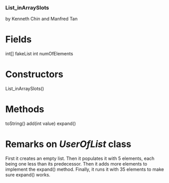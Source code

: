 ### List_inArraySlots
by Kenneth Chin and Manfred Tan

# Fields
int[] fakeList
int numOfElements
# Constructors
List_inArraySlots()
# Methods
toString()
add(int value)
expand()
# Remarks on *UserOfList* class
First it creates an empty list. Then it populates it with 5 elements, each being one less than its predecessor. Then it adds more elements to implement the expand() method. Finally, it runs it with 35 elements to make sure expand() works. 
